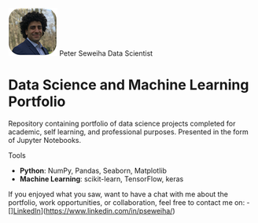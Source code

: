 
[![Profile](/images/profile4.png)](https://peter-seweiha.github.io/) Peter Seweiha
Data Scientist


# Data Science and Machine Learning Portfolio
Repository containing portfolio of data science projects completed for academic, self learning, and professional purposes. Presented in the form of Jupyter Notebooks.

Tools
  - **Python**: NumPy, Pandas, Seaborn, Matplotlib
  - **Machine Learning**: scikit-learn, TensorFlow, keras







  If you enjoyed what you saw, want to have a chat with me about the portfolio, work opportunities, or collaboration, feel free to contact me on:
    - [][LinkedIn](/images/linkedin.svg)](https://www.linkedin.com/in/pseweiha/)
